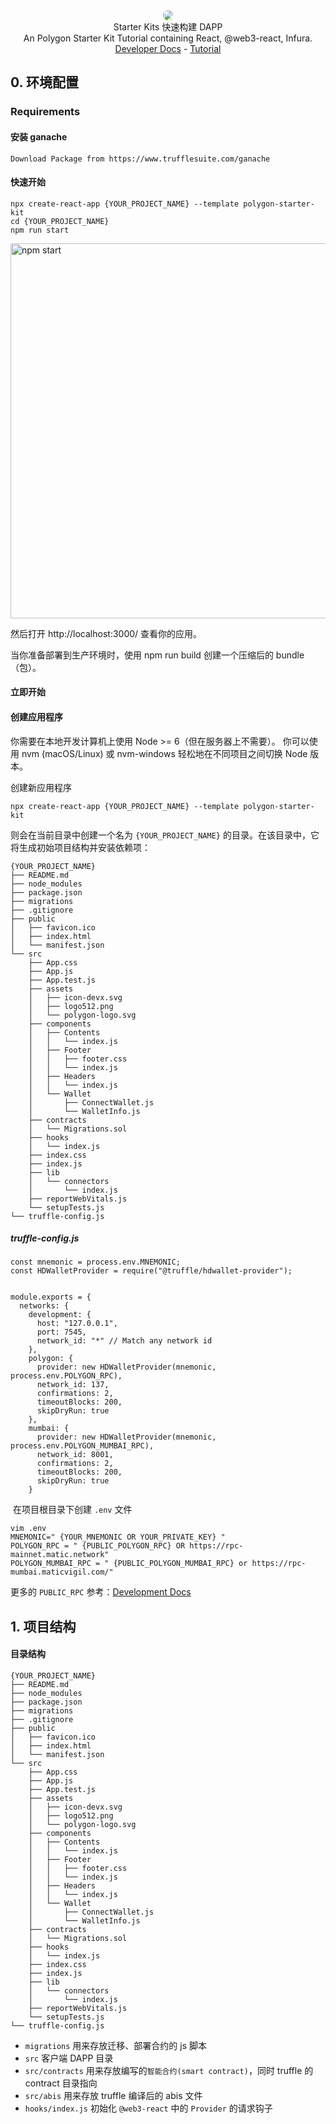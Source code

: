 <div align=center> 
<img src="https://avatars.githubusercontent.com/u/88427645?s=200&v=4" style="border-radius:10px">
</div>

<center> Starter Kits 快速构建 DAPP </center>

<center> An Polygon Starter Kit Tutorial containing React, @web3-react, Infura. </center>
<div align=center> <a href="https://docs.matic.network/docs/develop/getting-started"> Developer Docs</a> - <a href="https://polygon-tutorial.soildstake.net"> Tutorial </a></div>    




## 0. 环境配置 

### Requirements 

#### 安装 ganache 
```javascripts
Download Package from https://www.trufflesuite.com/ganache
```

#### 快速开始
```javascripts
npx create-react-app {YOUR_PROJECT_NAME} --template polygon-starter-kit
cd {YOUR_PROJECT_NAME}
npm run start 
```
<img src="https://cdn.rawgit.com/facebook/create-react-app/27b42ac/screencast.svg" width="600" alt="npm start">


然后打开 http://localhost:3000/ 查看你的应用。

当你准备部署到生产环境时，使用 npm run build 创建一个压缩后的 bundle（包）。

#### 立即开始


#### 创建应用程序
你需要在本地开发计算机上使用 Node >= 6（但在服务器上不需要）。 你可以使用 nvm (macOS/Linux) 或 nvm-windows 轻松地在不同项目之间切换 Node 版本。

创建新应用程序

```javascripts
npx create-react-app {YOUR_PROJECT_NAME} --template polygon-starter-kit
```

则会在当前目录中创建一个名为 `{YOUR_PROJECT_NAME}` 的目录。在该目录中，它将生成初始项目结构并安装依赖项：

```javascripts
{YOUR_PROJECT_NAME}
├── README.md
├── node_modules
├── package.json
├── migrations 
├── .gitignore
├── public
│   ├── favicon.ico
│   ├── index.html
│   └── manifest.json
└── src
	├── App.css
	├── App.js
	├── App.test.js
	├── assets
	│   ├── icon-devx.svg
	│   ├── logo512.png
	│   └── polygon-logo.svg
	├── components
	│   ├── Contents
	│   │   └── index.js
	│   ├── Footer
	│   │   ├── footer.css
	│   │   └── index.js
	│   ├── Headers
	│   │   └── index.js
	│   └── Wallet
	│       ├── ConnectWallet.js
	│       └── WalletInfo.js
	├── contracts
	│   └── Migrations.sol
	├── hooks
	│   └── index.js
	├── index.css
	├── index.js
	├── lib
	│   └── connectors
	│       └── index.js
	├── reportWebVitals.js
	└── setupTests.js
└── truffle-config.js
```

##### truffle-config.js  
```javascripts
const mnemonic = process.env.MNEMONIC;
const HDWalletProvider = require("@truffle/hdwallet-provider");


module.exports = {
  networks: {
    development: {
      host: "127.0.0.1",
      port: 7545,     
      network_id: "*" // Match any network id
    },
    polygon: {
      provider: new HDWalletProvider(mnemonic, process.env.POLYGON_RPC),
      network_id: 137,
      confirmations: 2,
      timeoutBlocks: 200,
      skipDryRun: true
    },
    mumbai: {
      provider: new HDWalletProvider(mnemonic, process.env.POLYGON_MUMBAI_RPC),
      network_id: 8001,
      confirmations: 2,
      timeoutBlocks: 200,
      skipDryRun: true
    }
```

 在项目根目录下创建 `.env` 文件
 ```
 vim .env
 MNEMONIC=" {YOUR_MNEMONIC OR YOUR_PRIVATE_KEY} "
 POLYGON_RPC = " {PUBLIC_POLYGON_RPC} OR https://rpc-mainnet.matic.network"
 POLYGON_MUMBAI_RPC = " {PUBLIC_POLYGON_MUMBAI_RPC} or https://rpc-mumbai.maticvigil.com/"
 ```
 
 更多的 `PUBLIC_RPC` 参考：[Development Docs](https://docs.matic.network/docs/develop/network-details/network)
 
## 1. 项目结构

#### 目录结构
```javascripts
{YOUR_PROJECT_NAME}
├── README.md
├── node_modules
├── package.json
├── migrations 
├── .gitignore
├── public
│   ├── favicon.ico
│   ├── index.html
│   └── manifest.json
└── src
	├── App.css
	├── App.js
	├── App.test.js
	├── assets
	│   ├── icon-devx.svg
	│   ├── logo512.png
	│   └── polygon-logo.svg
	├── components
	│   ├── Contents
	│   │   └── index.js
	│   ├── Footer
	│   │   ├── footer.css
	│   │   └── index.js
	│   ├── Headers
	│   │   └── index.js
	│   └── Wallet
	│       ├── ConnectWallet.js
	│       └── WalletInfo.js
	├── contracts
	│   └── Migrations.sol
	├── hooks
	│   └── index.js
	├── index.css
	├── index.js
	├── lib
	│   └── connectors
	│       └── index.js
	├── reportWebVitals.js
	└── setupTests.js
└── truffle-config.js
```


- `migrations` 用来存放迁移、部署合约的 js 脚本
- `src` 客户端 DAPP 目录
- `src/contracts` 用来存放编写的`智能合约(smart contract)`，同时 truffle 的 contract 目录指向
- `src/abis` 用来存放 truffle 编译后的 abis 文件
- `hooks/index.js` 初始化 `@web3-react` 中的 `Provider` 的请求钩子